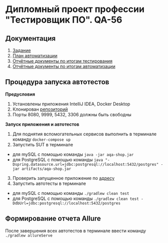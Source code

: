 # Дипломный проект профессии "Тестировщик ПО". QA-56

## Документация
1. [Задание](https://github.com/netology-code/qa-diploma#readme)
2. [План автоматизации](https://github.com/samkovna/QA_Diploma/blob/main/documentation/Plan.md)
3. [Отчётные документы по итогам тестирования](https://github.com/samkovna/QA_Diploma/blob/main/documentation/Report.md)
4. [Отчётные документы по итогам автоматизации](https://github.com/samkovna/QA_Diploma/blob/main/documentation/Summary.md)

## Процедура запуска автотестов

**Предусловия**
1. Установлены приложения IntelliJ IDEA, Docker Desktop
2. Клонирован [репозиторий](https://github.com/samkovna/QA_Diploma.git)
3. Порты 8080, 9999, 5432, 3306 должны быть свободны

**Запуск приложения и автотестов**
1. Для поднятия вспомогательных сервисов выполнить в терминале команду `docker-compose up`
2. Запустить SUT в терминале
* для mySQL с помощью команды `java -jar aqa-shop.jar`
* для PostgreSQL с помощью команды `java "-Dspring.datasource.url=jdbc:postgresql://localhost:5432/postgres" -jar artifacts/aqa-shop.jar`
3. Проверить запущенное приложение по [адресу](http://localhost:8080)
4. Запустить автотесты в терминале 
* для mySQL с помощью команды `./gradlew clean test`
* для PostgreSQL с помощью команды `./gradlew clean test -DdbUrl=jdbc:postgresql://localhost:5432/postgres`

## Формирование отчета Allure
После завершения всех автотестов в терминале ввести команду `./gradlew allureServe`


